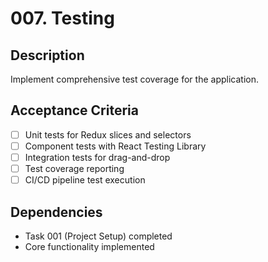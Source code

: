 # 007. Testing

## Description
Implement comprehensive test coverage for the application.

## Acceptance Criteria
- [ ] Unit tests for Redux slices and selectors
- [ ] Component tests with React Testing Library
- [ ] Integration tests for drag-and-drop
- [ ] Test coverage reporting
- [ ] CI/CD pipeline test execution

## Dependencies
- Task 001 (Project Setup) completed
- Core functionality implemented
